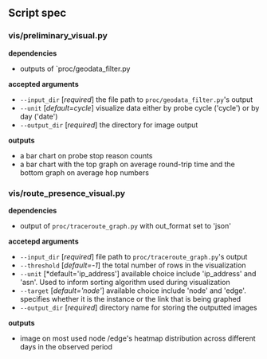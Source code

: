## Script spec

### vis/preliminary_visual.py
**dependencies**
- outputs of `proc/geodata_filter.py
  
**accepted arguments**
- `--input_dir` [*required*] the file path to `proc/geodata_filter.py`'s output
- `--unit` [*default=cycle*] visualize data either by probe cycle ('cycle') or by day ('date')
- `--output_dir` [*required*] the directory for image output

**outputs**
- a bar chart on probe stop reason counts
- a bar chart with the top graph on average round-trip time and the bottom graph on average hop numbers
### vis/route_presence_visual.py
**dependencies**
- output of `proc/traceroute_graph.py` with out_format set to 'json'

**accetepd arguments**
- `--input_dir` [*required*] file path to `proc/traceroute_graph.py`'s output
- `--threshold` [*default=-1*] the total number of rows in the visualization
- `--unit` [*default='ip_address'] available choice include 'ip_address' and 'asn'. Used to inform sorting algorithm used during visualization
- `--target` [*default='node'*] available choice include 'node' and 'edge'. specifies whether it is the instance or the link that is being graphed
- `--output_dir` [*required*] directory name for storing the outputted images

**outputs**
- image on most used node /edge's heatmap distribution across different days in the observed period

